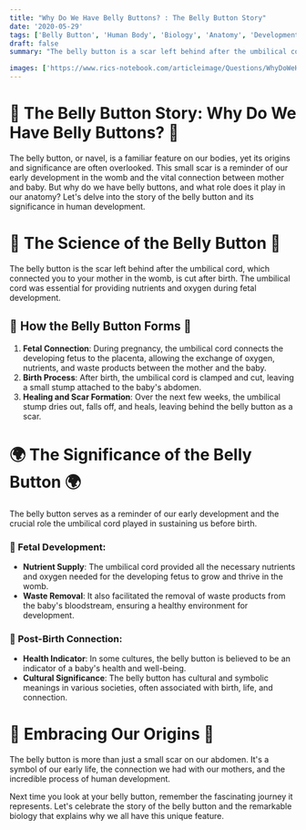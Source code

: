 ```yaml
---
title: "Why Do We Have Belly Buttons? : The Belly Button Story"
date: '2020-05-29'
tags: ['Belly Button', 'Human Body', 'Biology', 'Anatomy', 'Development','Questions']
draft: false
summary: "The belly button is a scar left behind after the umbilical cord is cut at birth. In this blog post, we explore the significance of the belly button and its role in fetal development and human anatomy."

images: ['https://www.rics-notebook.com/articleimage/Questions/WhyDoWeHaveBellyButtons.png']
---
```


# 👶 The Belly Button Story: Why Do We Have Belly Buttons? 👶

The belly button, or navel, is a familiar feature on our bodies, yet its origins and significance are often overlooked. This small scar is a reminder of our early development in the womb and the vital connection between mother and baby. But why do we have belly buttons, and what role does it play in our anatomy? Let's delve into the story of the belly button and its significance in human development.

# 🔬 The Science of the Belly Button 🔬

The belly button is the scar left behind after the umbilical cord, which connected you to your mother in the womb, is cut after birth. The umbilical cord was essential for providing nutrients and oxygen during fetal development.

## 🧠 How the Belly Button Forms 🧠

1. **Fetal Connection**: During pregnancy, the umbilical cord connects the developing fetus to the placenta, allowing the exchange of oxygen, nutrients, and waste products between the mother and the baby.
2. **Birth Process**: After birth, the umbilical cord is clamped and cut, leaving a small stump attached to the baby's abdomen.
3. **Healing and Scar Formation**: Over the next few weeks, the umbilical stump dries out, falls off, and heals, leaving behind the belly button as a scar.

# 🌍 The Significance of the Belly Button 🌍

The belly button serves as a reminder of our early development and the crucial role the umbilical cord played in sustaining us before birth.

### 🌟 Fetal Development:
- **Nutrient Supply**: The umbilical cord provided all the necessary nutrients and oxygen needed for the developing fetus to grow and thrive in the womb.
- **Waste Removal**: It also facilitated the removal of waste products from the baby's bloodstream, ensuring a healthy environment for development.

### 👶 Post-Birth Connection:
- **Health Indicator**: In some cultures, the belly button is believed to be an indicator of a baby's health and well-being.
- **Cultural Significance**: The belly button has cultural and symbolic meanings in various societies, often associated with birth, life, and connection.

# 🌟 Embracing Our Origins 🌟

The belly button is more than just a small scar on our abdomen. It's a symbol of our early life, the connection we had with our mothers, and the incredible process of human development.

Next time you look at your belly button, remember the fascinating journey it represents. Let's celebrate the story of the belly button and the remarkable biology that explains why we all have this unique feature.
